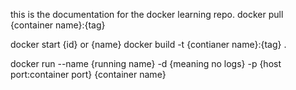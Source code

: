 this is the documentation for the docker learning repo.
docker pull {container name}:{tag}

docker start {id} or {name}
docker build -t {contianer name}:{tag} .

docker run --name {running name} -d {meaning no logs} -p {host port:container port} {container name}
